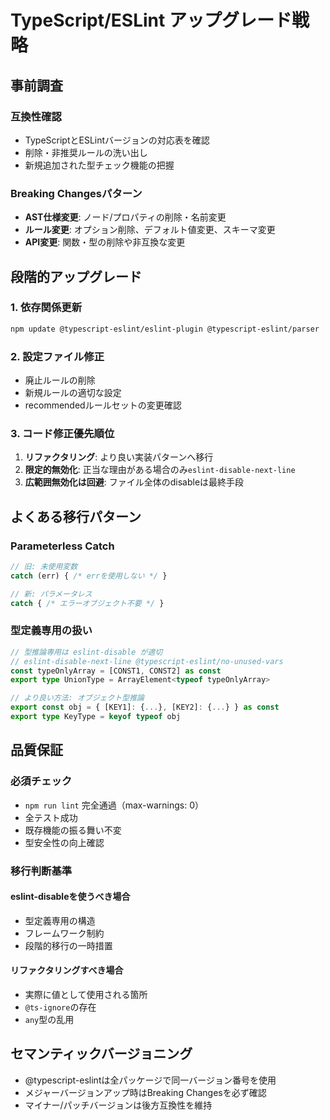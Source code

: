 # TypeScript/ESLint アップグレード戦略

## 事前調査

### 互換性確認
- TypeScriptとESLintバージョンの対応表を確認
- 削除・非推奨ルールの洗い出し
- 新規追加された型チェック機能の把握

### Breaking Changesパターン
- **AST仕様変更**: ノード/プロパティの削除・名前変更
- **ルール変更**: オプション削除、デフォルト値変更、スキーマ変更
- **API変更**: 関数・型の削除や非互換な変更

## 段階的アップグレード

### 1. 依存関係更新
```bash
npm update @typescript-eslint/eslint-plugin @typescript-eslint/parser
```

### 2. 設定ファイル修正
- 廃止ルールの削除
- 新規ルールの適切な設定
- recommendedルールセットの変更確認

### 3. コード修正優先順位
1. **リファクタリング**: より良い実装パターンへ移行
2. **限定的無効化**: 正当な理由がある場合のみ`eslint-disable-next-line`
3. **広範囲無効化は回避**: ファイル全体のdisableは最終手段

## よくある移行パターン

### Parameterless Catch
```typescript
// 旧: 未使用変数
catch (err) { /* errを使用しない */ }

// 新: パラメータレス
catch { /* エラーオブジェクト不要 */ }
```

### 型定義専用の扱い
```typescript
// 型推論専用は eslint-disable が適切
// eslint-disable-next-line @typescript-eslint/no-unused-vars
const typeOnlyArray = [CONST1, CONST2] as const
export type UnionType = ArrayElement<typeof typeOnlyArray>

// より良い方法: オブジェクト型推論
export const obj = { [KEY1]: {...}, [KEY2]: {...} } as const
export type KeyType = keyof typeof obj
```

## 品質保証

### 必須チェック
- `npm run lint` 完全通過（max-warnings: 0）
- 全テスト成功
- 既存機能の振る舞い不変
- 型安全性の向上確認

### 移行判断基準

#### eslint-disableを使うべき場合
- 型定義専用の構造
- フレームワーク制約
- 段階的移行の一時措置

#### リファクタリングすべき場合
- 実際に値として使用される箇所
- `@ts-ignore`の存在
- `any`型の乱用

## セマンティックバージョニング
- @typescript-eslintは全パッケージで同一バージョン番号を使用
- メジャーバージョンアップ時はBreaking Changesを必ず確認
- マイナー/パッチバージョンは後方互換性を維持